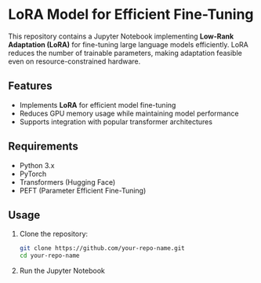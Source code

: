 # LoRA Model for Efficient Fine-Tuning

This repository contains a Jupyter Notebook implementing **Low-Rank Adaptation (LoRA)** for fine-tuning large language models efficiently. LoRA reduces the number of trainable parameters, making adaptation feasible even on resource-constrained hardware.

## Features
- Implements **LoRA** for efficient model fine-tuning  
- Reduces GPU memory usage while maintaining model performance  
- Supports integration with popular transformer architectures  

## Requirements
- Python 3.x  
- PyTorch  
- Transformers (Hugging Face)  
- PEFT (Parameter Efficient Fine-Tuning)  

## Usage
1. Clone the repository:  
   ```bash
   git clone https://github.com/your-repo-name.git
   cd your-repo-name

2. Run the Jupyter Notebook
